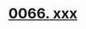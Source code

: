 # [0066. xxx](https://github.com/Tdahuyou/react/tree/main/0066.%20xxx)

<!-- region:toc -->

<!-- endregion:toc -->
